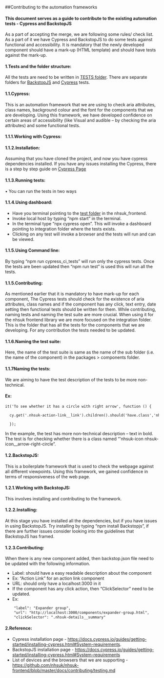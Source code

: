 ##Contributing to the automation frameworks


#### This document serves as a guide to contribute to the existing automation tests - Cypress and BackstopJS

As a part of accepting the merge, we are following some rules/ check list. As a part of it we have Cypress and BackstopJS to do some tests against functional and accessibility. It is mandatory that the newly developed component should have a mark-up (HTML template) and should have tests against the mark-up.

#### **1.Tests and the folder structure:**  
All the tests are need to be written in [TESTS folder](https://github.com/nhsuk/nhsuk-frontend/tree/master/tests). There are separate folders for [BackstopJS](https://github.com/garris/BackstopJS) and [Cypress](https://www.cypress.io/) tests. 

#### **1.1.Cypress:** 
This is an automation framework that we are using to check aria attributes, class names, background colour and the font for the components that we are developing. Using this framework, we have developed confidence on certain areas of accessibility (like Visual and audible – by checking the aria attributes) and some functional tests.

#### **1.1.1.Working with Cypress:** 

#### **1.1.2.Installation:**  
Assuming that you have cloned the project, and now you have cypress dependencies installed. If you have any issues installing the Cypress, there is a step by step guide on [Cypress Page](https://docs.cypress.io/guides/getting-started/installing-cypress.html#System-requirements)

#### **1.1.3.Running tests:** 

•	You can run the tests in two ways

#### **1.1.4.Using dashboard:** 

*	Have you terminal pointing to the [test folder](https://github.com/nhsuk/nhsuk-frontend/tree/master/tests) in the nhsuk_frontend. 
*	Invoke local host by typing “npm start” in the terminal.
*	In the terminal type “npx cypress open”. This will invoke a dashboard pointing to integration folder where the tests exists.
*	Clicking on any test will invoke a browser and the tests will run and can be viewed.

#### **1.1.5.Using Command line:** 
By typing “npm run cypress_ci_tests” will run only the cypress tests. Once the tests are been updated then “npm run test” is used this will run all the tests.

#### **1.1.5.Contributing:** 
As mentioned earlier that it is mandatory to have mark-up for each component, The Cypress tests should check for the existence of aria attributes, class names and if the component has any click, text entry, date setting then functional tests should be written for them. While contributing, naming tests and naming the test suite are more crucial.
When using it for the nhsuk frontend library we are more focused on the integration folder. This is the folder that has all the tests for the components that we are developing. For any contribution the tests needed to be updated.

#### **1.1.6.Naming the test suite:**  

Here, the name of the test suite is same as the name of the sub folder (i.e. the name of the component) in the packages > components folder.



#### **1.1.7Naming the tests:** 

We are aiming to have the test description of the tests to be more non-technical.  

#### **Ex:** 

```html
it('To see whether it has a circle with right arrow', function () {

  cy.get('.nhsuk-action-link__link').children().should('have.class','nhsuk-icon nhsuk-icon__arrow-right-circle')
  
  });
```

In the example, the test has more non-technical description – text in bold. The test is for checking whether there is a class named “'nhsuk-icon nhsuk-icon__arrow-right-circle”.

#### **1.2.BackstopJS:**
 This is a boilerplate framework that is used to check the webpage against all different viewpoints. Using this framework, we gained confidence in terms of responsiveness of the web page.

#### **1.2.1.Working with BackstopJS:** 
This involves installing and contributing to the framework. 

#### **1.2.2.Installing:** 
At this stage you have installed all the dependencies, but if you have issues in using BackstopJS. Try installing by typing “npm install Backstopjs”, if there are further issues consider looking into the guidelines that BackstopJS has framed.

#### **1.2.3.Contributing:**
 When there is any new component added, then backstop.json file need to be updated with the following information.
*	Label: should have a easy readable description about the component 
*	Ex:  “Action Link” for an action link component
*	URL: should only have a localhost:3000 in it
*	If the component has any click action, then “ClickSelector” need to be updated.
*	Ex: 
```html
    "label": "Expander group",
    "url": "http://localhost:3000/components/expander-group.html",
    "clickSelector": ".nhsuk-details__summary"
```

#### **2.Reference:**
*	Cypress installation page - https://docs.cypress.io/guides/getting-started/installing-cypress.html#System-requirements.
*	BackstopJS installation page - https://docs.cypress.io/guides/getting-started/installing-cypress.html#System-requirements
*	List of devices and the browsers that we are supporting  - https://github.com/nhsuk/nhsuk-frontend/blob/master/docs/contributing/testing.md
